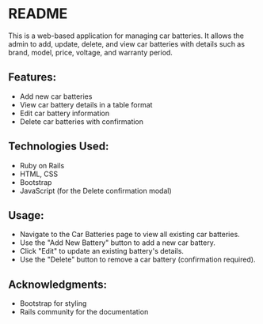 # README

This is a web-based application for managing car batteries. It allows the admin to add, update, delete, and view car batteries with details such as brand, model, price, voltage, and warranty period.

## Features:
- Add new car batteries
- View car battery details in a table format
- Edit car battery information
- Delete car batteries with confirmation

## Technologies Used:
- Ruby on Rails
- HTML, CSS
- Bootstrap
- JavaScript (for the Delete confirmation modal)

## Usage:
- Navigate to the Car Batteries page to view all existing car batteries.
- Use the "Add New Battery" button to add a new car battery.
- Click "Edit" to update an existing battery's details.
- Use the "Delete" button to remove a car battery (confirmation required).

## Acknowledgments:
- Bootstrap for styling
- Rails community for the documentation
